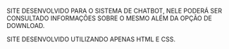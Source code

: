 SITE DESENVOLVIDO PARA O SISTEMA DE CHATBOT, NELE PODERÁ SER CONSULTADO INFORMAÇÕES SOBRE O MESMO ALÉM DA OPÇÃO DE DOWNLOAD.

SITE DESENVOLVIDO UTILIZANDO APENAS HTML E CSS.